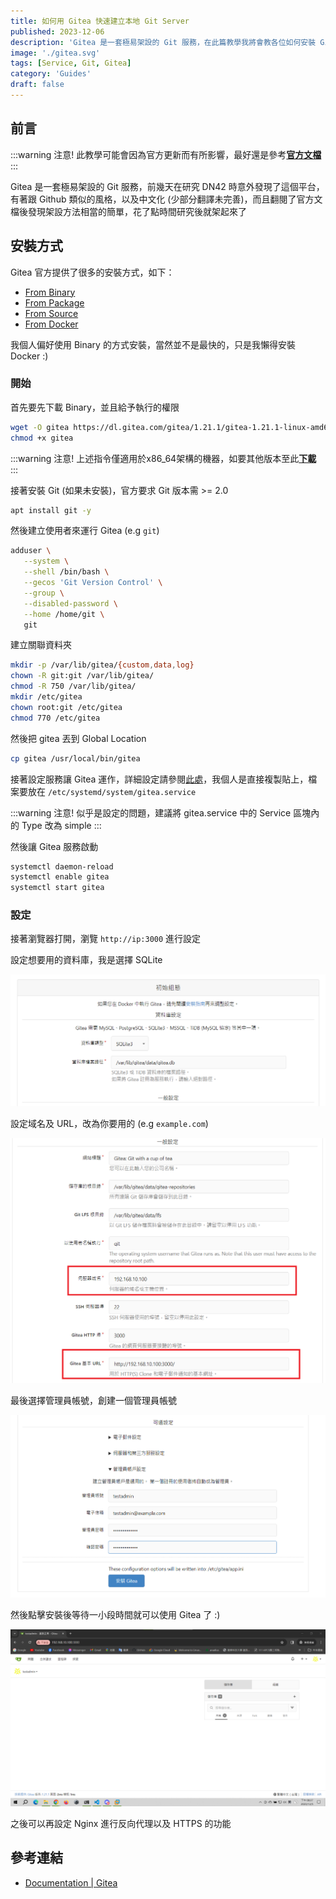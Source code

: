 ```yaml
---
title: 如何用 Gitea 快速建立本地 Git Server
published: 2023-12-06
description: 'Gitea 是一套極易架設的 Git 服務，在此篇教學我將會教各位如何安裝 Gitea 並進行一些設定'
image: './gitea.svg'
tags: [Service, Git, Gitea]
category: 'Guides'
draft: false
---
```


## 前言

:::warning
注意! 此教學可能會因為官方更新而有所影響，最好還是參考[**官方文檔**](https://docs.gitea.com/)
:::

Gitea 是一套極易架設的 Git 服務，前幾天在研究 DN42 時意外發現了這個平台，有著跟 Github 類似的風格，以及中文化 (少部分翻譯未完善)，而且翻閱了官方文檔後發現架設方法相當的簡單，花了點時間研究後就架起來了

## 安裝方式

Gitea 官方提供了很多的安裝方式，如下：

- [From Binary](https://docs.gitea.com/installation/install-from-binary)
- [From Package](https://docs.gitea.com/installation/install-from-package)
- [From Source](https://docs.gitea.com/installation/install-from-source)
- [From Docker](https://docs.gitea.com/installation/install-with-docker) 

我個人偏好使用 Binary 的方式安裝，當然並不是最快的，只是我懶得安裝 Docker :)

### 開始

首先要先下載 Binary，並且給予執行的權限

```bash
wget -O gitea https://dl.gitea.com/gitea/1.21.1/gitea-1.21.1-linux-amd64
chmod +x gitea
```

:::warning
注意! 上述指令僅適用於x86_64架構的機器，如要其他版本至此[**下載**](https://github.com/go-gitea/gitea/releases/latest)
:::

接著安裝 Git (如果未安裝)，官方要求 Git 版本需 >= 2.0

```bash
apt install git -y
```

然後建立使用者來運行 Gitea (e.g `git`)

```bash
adduser \
   --system \
   --shell /bin/bash \
   --gecos 'Git Version Control' \
   --group \
   --disabled-password \
   --home /home/git \
   git
```

建立關聯資料夾

```bash
mkdir -p /var/lib/gitea/{custom,data,log}
chown -R git:git /var/lib/gitea/
chmod -R 750 /var/lib/gitea/
mkdir /etc/gitea
chown root:git /etc/gitea
chmod 770 /etc/gitea
```

然後把 gitea 丟到 Global Location

```bash
cp gitea /usr/local/bin/gitea
```

接著設定服務讓 Gitea 運作，詳細設定請參閱[此處](https://github.com/go-gitea/gitea/blob/release/v1.21/contrib/systemd/gitea.service)，我個人是直接複製貼上，檔案要放在 `/etc/systemd/system/gitea.service`

:::warning
注意! 似乎是設定的問題，建議將 gitea.service 中的 Service 區塊內的 Type 改為 simple
:::

然後讓 Gitea 服務啟動

```bash
systemctl daemon-reload
systemctl enable gitea
systemctl start gitea
```

### 設定

接著瀏覽器打開，瀏覽 `http://ip:3000` 進行設定

設定想要用的資料庫，我是選擇 SQLite

![](database.png)

設定域名及 URL，改為你要用的 (e.g `example.com`)

![](ip.png)

最後選擇管理員帳號，創建一個管理員帳號

![](admin.png)

然後點擊安裝後等待一小段時間就可以使用 Gitea 了 :)

![](menu.png)

之後可以再設定 Nginx 進行反向代理以及 HTTPS 的功能

## 參考連結

- [Documentation | Gitea](https://docs.gitea.com/)